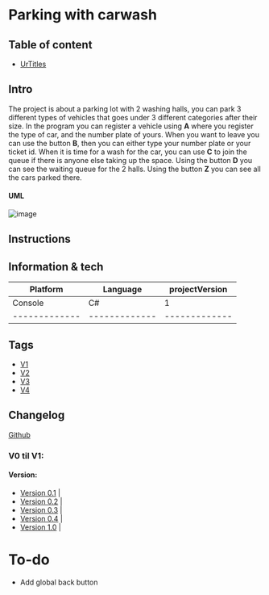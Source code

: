 # Parking with carwash 




## Table of content
* [UrTitles](#UrTitles)






## Intro
The project is about a parking lot with 2 washing halls, you can park 3 different types of vehicles that goes under 3 different categories after their size.
In the program you can register a vehicle using **A** where you register the type of car, and the number plate of yours.
When you want to leave you can use the button **B**, then you can either type your number plate or your ticket id.
When it is time for a wash for the car, you can use **C** to join the queue if there is anyone else taking up the space.
Using the button **D** you can see the waiting queue for the 2 halls.
Using the button **Z** you can see all the cars parked there.


#### UML
![image](https://user-images.githubusercontent.com/72310789/217173263-9e0d8612-785a-4976-8274-cdcc0b25445f.png)





## Instructions





## Information & tech


| Platform      |    Language   | projectVersion| 
| ------------- | ------------- | ------------- |
|    Console    |    C#         |       1       |
| ------------- | ------------- | ------------- |






## Tags
* [V1](https://github.com/WhySoShy/H2AfleveringsProjekt/releases/tag/V1)
* [V2](https://github.com/WhySoShy/H2AfleveringsProjekt/releases/tag/V2)
* [V3](https://github.com/WhySoShy/H2AfleveringsProjekt/releases/tag/V3)
* [V4](https://github.com/WhySoShy/H2AfleveringsProjekt/releases/tag/V4)


## Changelog
[Github](https://github.com/WhySoShy/project/commit)

### V0 til V1:





#### Version:
   - [Version 0.1](https://github.com/WhySoShy/H2AfleveringsProjekt/commit/dd30bbdc04cdb2ec17f9d7ada0ecadfeea569e66) |
   - [Version 0.2](https://github.com/WhySoShy/H2AfleveringsProjekt/commit/1f2250aceca02ef401fa7a01bc405324b6ba597c) |
   - [Version 0.3](https://github.com/WhySoShy/H2AfleveringsProjekt/commit/a5a65bed7cf7daec345d7774a4ccf71f0e48ac17) | 
   - [Version 0.4](https://github.com/WhySoShy/H2AfleveringsProjekt/commit/d85ef477187ea40ab0c973d7a574debd7367884b) |
   - [Version 1.0](https://github.com/WhySoShy/H2AfleveringsProjekt/commit/02a5052a1ae75f1cce9e3998d263c54c5fd5e111) |



# To-do

* Add global back button

